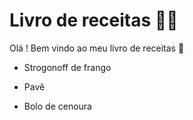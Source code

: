 # Livro de receitas :man_cook:

Olá ! Bem vindo ao meu livro de receitas :wave:

- Strogonoff de frango

- Pavê
- Bolo de cenoura
